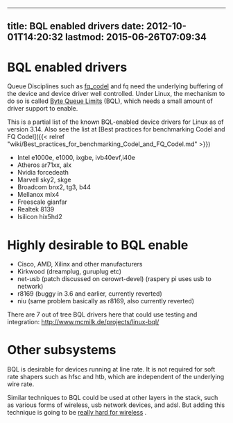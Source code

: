 
---
title: BQL enabled drivers
date: 2012-10-01T14:20:32
lastmod: 2015-06-26T07:09:34
---
BQL enabled drivers
===================

Queue Disciplines such as
[fq\_codel](http://www.bufferbloat.net/projects/codel/wiki/Wiki) and fq
need the underlying buffering of the device and device driver well
controlled. Under Linux, the mechanism to do so is called [Byte Queue
Limits](http://lwn.net/Articles/454390/) (BQL), which needs a small
amount of driver support to enable.

This is a partial list of the known BQL-enabled device drivers for Linux
as of version 3.14. Also see the list at
[Best practices for benchmarking Codel and FQ Codel]({{< relref "wiki/Best_practices_for_benchmarking_Codel_and_FQ_Codel.md" >}})

-   Intel e1000e, e1000, ixgbe, ivb40evf,i40e
-   Atheros ar71xx, alx
-   Nvidia forcedeath
-   Marvell sky2, skge
-   Broadcom bnx2, tg3, b44
-   Mellanox mlx4
-   Freescale gianfar
-   Realtek 8139
-   Isilicon hix5hd2

Highly desirable to BQL enable
==============================

-   Cisco, AMD, Xilinx and other manufacturers
-   Kirkwood (dreamplug, guruplug etc)
-   net-usb (patch discussed on cerowrt-devel) (raspery pi uses usb
    to network)
-   r8169 (buggy in 3.6 and earlier, currently reverted)
-   niu (same problem basically as r8169, also currently reverted)

There are 7 out of tree BQL drivers here that could use testing and
integration: http://www.mcmilk.de/projects/linux-bql/

Other subsystems
================

BQL is desirable for devices running at line rate. It is not required
for soft rate shapers such as hfsc and htb, which are independent of the
underlying wire rate.

Similar techniques to BQL could be used at other layers in the stack,
such as various forms of wireless, usb network devices, and adsl. But
adding this technique is going to be [really hard for
wireless](http://www.bufferbloat.net/projects/cerowrt/wiki/Fq_Codel_on_Wireless)
.
